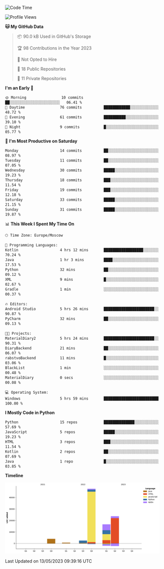 <!--START_SECTION:waka-->
![Code Time](http://img.shields.io/badge/Code%20Time-89%20hrs%202%20mins-blue)

![Profile Views](http://img.shields.io/badge/Profile%20Views-0-blue)

**🐱 My GitHub Data** 

> 📦 90.0 kB Used in GitHub's Storage 
 > 
> 🏆 98 Contributions in the Year 2023
 > 
> 🚫 Not Opted to Hire
 > 
> 📜 18 Public Repositories 
 > 
> 🔑 11 Private Repositories 
 > 
**I'm an Early 🐤** 

```text
🌞 Morning                10 commits          ██░░░░░░░░░░░░░░░░░░░░░░░   06.41 % 
🌆 Daytime                76 commits          ████████████░░░░░░░░░░░░░   48.72 % 
🌃 Evening                61 commits          ██████████░░░░░░░░░░░░░░░   39.10 % 
🌙 Night                  9 commits           █░░░░░░░░░░░░░░░░░░░░░░░░   05.77 % 
```
📅 **I'm Most Productive on Saturday** 

```text
Monday                   14 commits          ██░░░░░░░░░░░░░░░░░░░░░░░   08.97 % 
Tuesday                  11 commits          ██░░░░░░░░░░░░░░░░░░░░░░░   07.05 % 
Wednesday                30 commits          █████░░░░░░░░░░░░░░░░░░░░   19.23 % 
Thursday                 18 commits          ███░░░░░░░░░░░░░░░░░░░░░░   11.54 % 
Friday                   19 commits          ███░░░░░░░░░░░░░░░░░░░░░░   12.18 % 
Saturday                 33 commits          █████░░░░░░░░░░░░░░░░░░░░   21.15 % 
Sunday                   31 commits          █████░░░░░░░░░░░░░░░░░░░░   19.87 % 
```


📊 **This Week I Spent My Time On** 

```text
🕑︎ Time Zone: Europe/Moscow

💬 Programming Languages: 
Kotlin                   4 hrs 12 mins       ██████████████████░░░░░░░   70.24 % 
Java                     1 hr 3 mins         ████░░░░░░░░░░░░░░░░░░░░░   17.53 % 
Python                   32 mins             ██░░░░░░░░░░░░░░░░░░░░░░░   09.12 % 
XML                      9 mins              █░░░░░░░░░░░░░░░░░░░░░░░░   02.67 % 
Gradle                   1 min               ░░░░░░░░░░░░░░░░░░░░░░░░░   00.37 % 

🔥 Editors: 
Android Studio           5 hrs 26 mins       ███████████████████████░░   90.87 % 
PyCharm                  32 mins             ██░░░░░░░░░░░░░░░░░░░░░░░   09.13 % 

🐱‍💻 Projects: 
MaterialDiary2           5 hrs 24 mins       ███████████████████████░░   90.31 % 
DiaryBackend             21 mins             ██░░░░░░░░░░░░░░░░░░░░░░░   06.07 % 
rabstvoBackend           11 mins             █░░░░░░░░░░░░░░░░░░░░░░░░   03.06 % 
BlackList                1 min               ░░░░░░░░░░░░░░░░░░░░░░░░░   00.48 % 
MaterialDiary            0 secs              ░░░░░░░░░░░░░░░░░░░░░░░░░   00.08 % 

💻 Operating System: 
Windows                  5 hrs 59 mins       █████████████████████████   100.00 % 
```

**I Mostly Code in Python** 

```text
Python                   15 repos            ██████████████░░░░░░░░░░░   57.69 % 
JavaScript               5 repos             █████░░░░░░░░░░░░░░░░░░░░   19.23 % 
HTML                     3 repos             ███░░░░░░░░░░░░░░░░░░░░░░   11.54 % 
Kotlin                   2 repos             ██░░░░░░░░░░░░░░░░░░░░░░░   07.69 % 
Java                     1 repo              █░░░░░░░░░░░░░░░░░░░░░░░░   03.85 % 
```



**Timeline**

![Lines of Code chart](https://raw.githubusercontent.com/Adlemex/Adlemex/main/assets/bar_graph.png)


 Last Updated on 13/05/2023 09:39:16 UTC
<!--END_SECTION:waka-->

